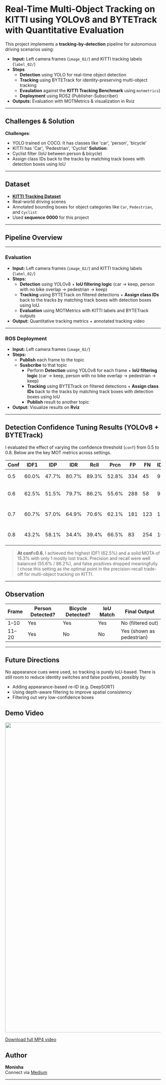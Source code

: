# Real-Time Multi-Object Tracking on KITTI using YOLOv8 and BYTETrack with Quantitative Evaluation

This project implements a **tracking-by-detection** pipeline for autonomous driving scenarios using:
- **Input:** Left camera frames (`image_02/`) and KITTI tracking labels (`label_02/`)
- **Steps**
   - **Detection** using YOLO for real-time object detection
   - **Tracking** using BYTETrack for identity-preserving multi-object tracking
   - **Evaulation** against the **KITTI Tracking Benchmark** using `motmetrics`)
   - **Deployment** using ROS2 (Publisher-Subscriber)
- **Outputs:** Evaluation with MOTMetrics & visualization in Rviz

---
## Challenges & Solution

**Challenges**:
- YOLO trained on COCO. It has classes like 'car', 'person', 'bicycle'
- KITTI has 'Car', 'Pedestrian', 'Cyclist'
**Solution**:
- Cyclist filter (IoU between person & bicycle)
- Assign class IDs back to the tracks by matching track boxes with detection boxes using IoU

---

## Dataset
- **[KITTI Tracking Dataset](http://www.cvlibs.net/datasets/kitti/eval_tracking.php)**
- Real-world driving scenes
- Annotated bounding boxes for object categories like `Car`, `Pedestrian`, and `Cyclist`
- Used **sequence 0000** for this project
 
----
## Pipeline Overview 
---
### Evaluation
- **Input:** Left camera frames (`image_02/`) and KITTI tracking labels (`label_02/`)
- **Steps:**  
  - **Detection** using YOLOv8 +  **IoU filtering logic** (car -> keep, person with no bike overlap -> pedestrian -> keep)
  - **Tracking** using BYTETrack on filtered detections +  **Assign class IDs** back to the tracks by matching track boxes with detection boxes using IoU.
  - **Evaluation** using MOTMetrics with KITTI labels and BYTETrack outputs
- **Output:** Quantitative tracking metrics + annotated tracking video
---
### ROS Deployment
- **Input:** Left camera frames (`image_02/`)
- **Steps:**
  - **Publish** each frame to the topic
  - **Susbcribe** to that topic
    - Perform **Detection** using YOLOv8 for each frame +  **IoU filtering logic** (car -> keep, person with no bike overlap -> pedestrian -> keep)
    - **Tracking** using BYTETrack on filtered detections + **Assign class IDs** back to the tracks by matching track boxes with detection boxes using IoU
    - **Publish** result to another topic
- **Output:** Visualize results on **Rviz**
---
## Detection Confidence Tuning Results (YOLOv8 + BYTETrack)
I evaluated the effect of varying the confidence threshold (`conf`) from 0.5 to 0.8. Below are the key MOT metrics across settings. 

| Conf | IDF1  | IDP  | IDR  | Rcll | Prcn | FP  | FN  | IDs | MOTA | Comments |
|------|-------|------|------|------|------|-----|-----|------|------|----------|
| 0.5  | 60.0% | 47.7% | 80.7% | 89.3% | 52.8% | 334 | 45  | 9  | 7.4%  | Good balance |
| 0.6  | 62.5% | 51.5% | 79.7% | 86.2% | 55.6% | 288 | 58  | 9  | 15.3% | **Best IDF1**, slightly more FN |
| 0.7  | 60.7% | 57.0% | 64.9% | 70.6% | 62.1% | 181 | 123 | 12 | 24.6% | Too many missed GTs (FN↑) |
| 0.8  | 43.2% | 58.1% | 34.4% | 39.4% | 66.5% | 83  | 254 | 10 | 17.2% | FN very high, recall broken |

> **At conf=0.6**, I achieved the highest IDF1 (62.5%) and a solid MOTA of 15.3% with only 1 mostly lost track. Precision and recall were well balanced (55.6% / 86.2%), and false positives dropped meaningfully. I chose this setting as the optimal point in the precision-recall trade-off for multi-object tracking on KITTI.

---
## Observation

| Frame | Person Detected? | Bicycle Detected? | IoU Match | Final Output            |
| ----- | ---------------- | ----------------- | --------- | ----------------------- |
| 1–10  | Yes              | Yes               | Yes       | No (filtered out)        |
| 11–20 | Yes              | No                | No        | Yes (shown as pedestrian) |

---

## Future Directions
No appearance cues were used, so tracking is purely IoU-based. There is still room to reduce identity switches and false positives, possibly by:

- Adding appearance-based re-ID (e.g. DeepSORT)
- Using depth-aware filtering to improve spatial consistency
- Filtering out very low-confidence boxes

## Demo Video

<p align="center">
  <img src="videos/kitti_tracking_output.gif" width="1000"/>
</p>

[Download full MP4 video](videos/kitti_tracking_output.mp4)

## Author

**Monisha**  
Connect via [Medium](https://medium.com/@monishatemp20)  

---
